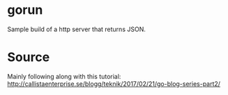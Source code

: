 # gorun
Sample build of a http server that returns JSON.

# Source
Mainly following along with this tutorial:
http://callistaenterprise.se/blogg/teknik/2017/02/21/go-blog-series-part2/